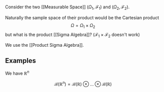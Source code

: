 Consider the two [[Measurable Space]] $(\Omega_{1}, \mathcal{F_{1}})$ and $(\Omega_{2}, \mathcal{F_{2}})$.

Naturally the sample space of their product would be the Cartesian product
$$
\Omega = \Omega_{1} \times \Omega_{2}
$$
but what is the product [[Sigma Algebra]]? ($\mathcal{F}_{1} \times \mathcal{F}_{2}$ doesn't work)

We use the [[Product Sigma Algebra]].

## Examples

We have $\mathbb{R}^n$

$$
\mathcal{B}(\mathbb{R}^n) = \mathcal{B}(\mathbb{R}) \otimes \dots \otimes \mathcal{B}(\mathbb{R})
$$
